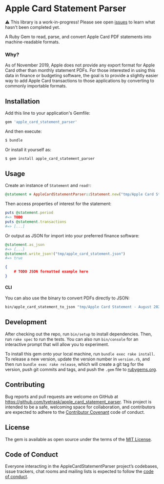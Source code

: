 # Apple Card Statement Parser

⚠️ This library is a work-in-progress! Please see open [issues](https://github.com/tyetrask/apple_card_statement_parser/issues) to learn what hasn't been completed yet.

A Ruby Gem to read, parse, and convert Apple Card PDF statements into machine-readable formats.

### Why?

As of November 2019, Apple does not provide any export format for Apple Card other than monthly statement PDFs. For those interested in using this data in finance or budgeting software, the goal is to provide a slightly easier way to add Apple Card transactions to those applications by converting to commonly importable formats.

## Installation

Add this line to your application's Gemfile:

```ruby
gem 'apple_card_statement_parser'
```

And then execute:
```sh
$ bundle
```

Or install it yourself as:
```sh
$ gem install apple_card_statement_parser
```

## Usage

Create an instance of `Statement` and `read!`:
```ruby
@statement = AppleCardStatementParser::Statement.new("tmp/Apple Card Statement - August 2024.pdf").read!
```

Then access properties of interest for the statement:
```ruby
puts @statement.period
#=> TODO
puts @statement.transactions
#=> [...]
```

Or output as JSON for import into your preferred finance software:
```ruby
@statement.as_json
#=> {...}
@statement.write_json!("tmp/apple_card_statement.json")
#=> true
```

```json
{
    # TODO JSON formatted example here
}
```

#### CLI

You can also use the binary to convert PDFs directly to JSON:
```sh
bin/apple_card_statement_to_json "tmp/Apple Card Statement - August 2024.pdf"
```

## Development

After checking out the repo, run `bin/setup` to install dependencies. Then, run `rake spec` to run the tests. You can also run `bin/console` for an interactive prompt that will allow you to experiment.

To install this gem onto your local machine, run `bundle exec rake install`. To release a new version, update the version number in `version.rb`, and then run `bundle exec rake release`, which will create a git tag for the version, push git commits and tags, and push the `.gem` file to [rubygems.org](https://rubygems.org).

## Contributing

Bug reports and pull requests are welcome on GitHub at https://github.com/tyetrask/apple_card_statement_parser. This project is intended to be a safe, welcoming space for collaboration, and contributors are expected to adhere to the [Contributor Covenant](http://contributor-covenant.org) code of conduct.

## License

The gem is available as open source under the terms of the [MIT License](https://opensource.org/licenses/MIT).

## Code of Conduct

Everyone interacting in the AppleCardStatementParser project’s codebases, issue trackers, chat rooms and mailing lists is expected to follow the [code of conduct](https://github.com/[USERNAME]/apple_card_statement_parser/blob/master/CODE_OF_CONDUCT.md).
